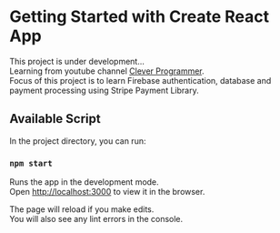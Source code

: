 # Getting Started with Create React App

This project is under development...\
Learning from youtube channel [Clever Programmer](https://www.youtube.com/channel/UCqrILQNl5Ed9Dz6CGMyvMTQ).\
Focus of this project is to learn Firebase authentication, database and payment processing using Stripe Payment Library.

## Available Script

In the project directory, you can run:

### `npm start`

Runs the app in the development mode.\
Open [http://localhost:3000](http://localhost:3000) to view it in the browser.

The page will reload if you make edits.\
You will also see any lint errors in the console.
